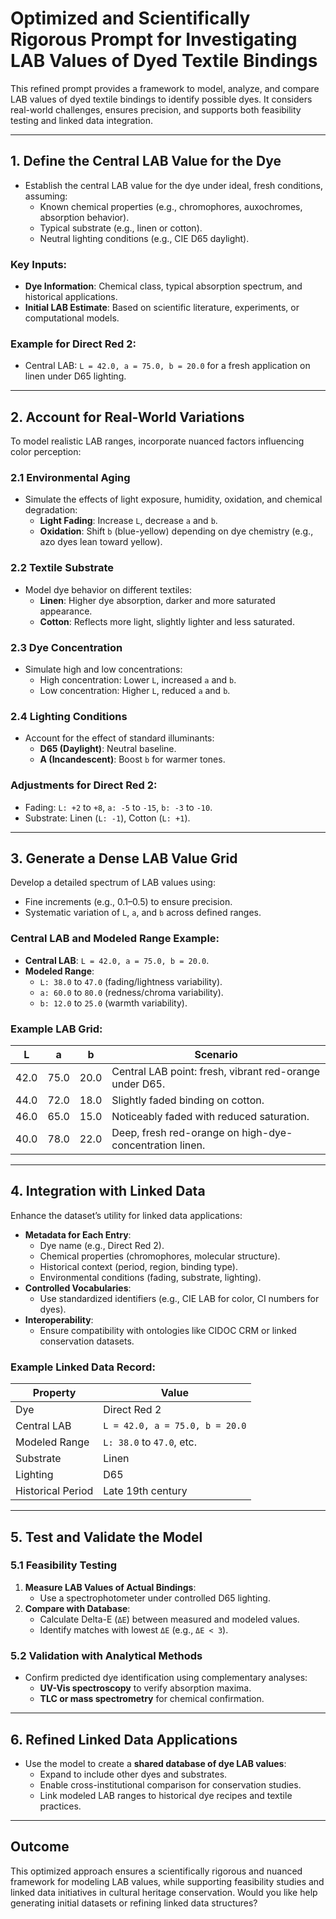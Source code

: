 
# Optimized and Scientifically Rigorous Prompt for Investigating LAB Values of Dyed Textile Bindings

This refined prompt provides a framework to model, analyze, and compare LAB values of dyed textile bindings to identify possible dyes. It considers real-world challenges, ensures precision, and supports both feasibility testing and linked data integration.

---

## 1. Define the Central LAB Value for the Dye
- Establish the central LAB value for the dye under ideal, fresh conditions, assuming:
  - Known chemical properties (e.g., chromophores, auxochromes, absorption behavior).
  - Typical substrate (e.g., linen or cotton).
  - Neutral lighting conditions (e.g., CIE D65 daylight).
  
### Key Inputs:
- **Dye Information**: Chemical class, typical absorption spectrum, and historical applications.
- **Initial LAB Estimate**: Based on scientific literature, experiments, or computational models.

### Example for Direct Red 2:
- Central LAB: `L = 42.0, a = 75.0, b = 20.0` for a fresh application on linen under D65 lighting.

---

## 2. Account for Real-World Variations
To model realistic LAB ranges, incorporate nuanced factors influencing color perception:

### 2.1 Environmental Aging
- Simulate the effects of light exposure, humidity, oxidation, and chemical degradation:
  - **Light Fading**: Increase `L`, decrease `a` and `b`.
  - **Oxidation**: Shift `b` (blue-yellow) depending on dye chemistry (e.g., azo dyes lean toward yellow).

### 2.2 Textile Substrate
- Model dye behavior on different textiles:
  - **Linen**: Higher dye absorption, darker and more saturated appearance.
  - **Cotton**: Reflects more light, slightly lighter and less saturated.

### 2.3 Dye Concentration
- Simulate high and low concentrations:
  - High concentration: Lower `L`, increased `a` and `b`.
  - Low concentration: Higher `L`, reduced `a` and `b`.

### 2.4 Lighting Conditions
- Account for the effect of standard illuminants:
  - **D65 (Daylight)**: Neutral baseline.
  - **A (Incandescent)**: Boost `b` for warmer tones.

### Adjustments for Direct Red 2:
- Fading: `L: +2` to `+8`, `a: -5` to `-15`, `b: -3` to `-10`.
- Substrate: Linen (`L: -1`), Cotton (`L: +1`).

---

## 3. Generate a Dense LAB Value Grid
Develop a detailed spectrum of LAB values using:
- Fine increments (e.g., 0.1–0.5) to ensure precision.
- Systematic variation of `L`, `a`, and `b` across defined ranges.

### Central LAB and Modeled Range Example:
- **Central LAB**: `L = 42.0, a = 75.0, b = 20.0`.
- **Modeled Range**:
  - `L: 38.0` to `47.0` (fading/lightness variability).
  - `a: 60.0` to `80.0` (redness/chroma variability).
  - `b: 12.0` to `25.0` (warmth variability).

### Example LAB Grid:
| **L**    | **a**    | **b**    | **Scenario**                                                                                     |
|----------|----------|----------|-------------------------------------------------------------------------------------------------|
| 42.0     | 75.0     | 20.0     | Central LAB point: fresh, vibrant red-orange under D65.                                         |
| 44.0     | 72.0     | 18.0     | Slightly faded binding on cotton.                                                              |
| 46.0     | 65.0     | 15.0     | Noticeably faded with reduced saturation.                                                     |
| 40.0     | 78.0     | 22.0     | Deep, fresh red-orange on high-dye-concentration linen.                                        |

---

## 4. Integration with Linked Data
Enhance the dataset’s utility for linked data applications:
- **Metadata for Each Entry**:
  - Dye name (e.g., Direct Red 2).
  - Chemical properties (chromophores, molecular structure).
  - Historical context (period, region, binding type).
  - Environmental conditions (fading, substrate, lighting).
- **Controlled Vocabularies**:
  - Use standardized identifiers (e.g., CIE LAB for color, CI numbers for dyes).
- **Interoperability**:
  - Ensure compatibility with ontologies like CIDOC CRM or linked conservation datasets.

### Example Linked Data Record:
| **Property**           | **Value**                             |
|-------------------------|---------------------------------------|
| Dye                    | Direct Red 2                         |
| Central LAB            | `L = 42.0, a = 75.0, b = 20.0`       |
| Modeled Range          | `L: 38.0` to `47.0`, etc.            |
| Substrate              | Linen                                |
| Lighting               | D65                                  |
| Historical Period      | Late 19th century                   |

---

## 5. Test and Validate the Model
### 5.1 Feasibility Testing
1. **Measure LAB Values of Actual Bindings**:
   - Use a spectrophotometer under controlled D65 lighting.
2. **Compare with Database**:
   - Calculate Delta-E (`ΔE`) between measured and modeled values.
   - Identify matches with lowest `ΔE` (e.g., `ΔE < 3`).

### 5.2 Validation with Analytical Methods
- Confirm predicted dye identification using complementary analyses:
  - **UV-Vis spectroscopy** to verify absorption maxima.
  - **TLC or mass spectrometry** for chemical confirmation.

---

## 6. Refined Linked Data Applications
- Use the model to create a **shared database of dye LAB values**:
  - Expand to include other dyes and substrates.
  - Enable cross-institutional comparison for conservation studies.
  - Link modeled LAB ranges to historical dye recipes and textile practices.

---

## Outcome
This optimized approach ensures a scientifically rigorous and nuanced framework for modeling LAB values, while supporting feasibility studies and linked data initiatives in cultural heritage conservation. Would you like help generating initial datasets or refining linked data structures?
